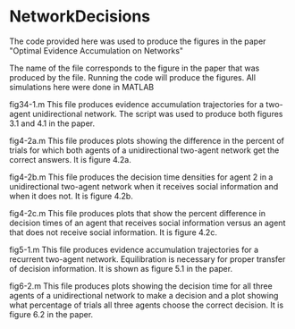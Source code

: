 # NetworkDecisions
The code provided here was used to produce the figures in the paper "Optimal Evidence Accumulation on Networks"

The name of the file corresponds to the figure in the paper that was produced by the file.  Running the code will produce the figures.  All simulations here were done in MATLAB

fig34-1.m
This file produces evidence accumulation trajectories for a two-agent unidirectional network.  The script was used to produce both figures 3.1 and 4.1 in the paper.

fig4-2a.m
This file produces plots showing the difference in the percent of trials for which both agents of a unidirectional two-agent network get the correct answers.  It is figure 4.2a.

fig4-2b.m
This file produces the decision time densities for agent 2 in a unidirectional two-agent network when it receives social information and when it does not.  It is figure 4.2b.

fig4-2c.m
This file produces plots that show the percent difference in decision times of an agent that receives social information versus an agent that does not receive social information.  It is figure 4.2c. 

fig5-1.m
This file produces evidence accumulation trajectories for a recurrent two-agent network.  Equilibration is necessary for proper transfer of decision information.  It is shown as figure 5.1 in the paper.

fig6-2.m
This file produces plots showing the decision time for all three agents of a unidirectional network to make a decision and a plot showing what percentage of trials all three agents choose the correct decision.  It is figure 6.2 in the paper.
